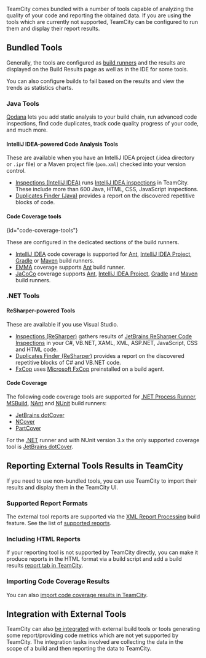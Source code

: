 
[//]: # (title: Code Quality Tools)
[//]: # (auxiliary-id: Code Quality Tools)

TeamCity comes bundled with a number of tools capable of analyzing the quality of your code and reporting the obtained data. If you are using the tools which are currently not supported, TeamCity can be configured to run them and display their report results.

## Bundled Tools

Generally, the tools are configured as [build runners](build-runner.md) and the results are displayed on the Build Results page as well as in the IDE for some tools.

You can also configure builds to fail based on the results and view the trends as statistics charts.

### Java Tools

[Qodana](qodana.md) lets you add static analysis to your build chain, run advanced code inspections, find code duplicates, track code quality progress of your code, and much more.

#### IntelliJ IDEA-powered Code Analysis Tools

These are available when you have an IntelliJ IDEA project (.idea directory or `.ipr` file) or a Maven project file (`pom.xml`) checked into your version control.
* [Inspections (IntelliJ IDEA)](inspections.md) runs [IntelliJ IDEA inspections](http://www.jetbrains.com/idea/documentation/inspections.jsp) in TeamCity. These include more than 600 Java, HTML, CSS, JavaScript inspections.
* [Duplicates Finder (Java)](duplicates-finder-java.md) provides a report on the discovered repetitive blocks of code.

#### Code Coverage tools
{id="code-coverage-tools"}

These are configured in the dedicated sections of the build runners.
* [IntelliJ IDEA](intellij-idea.md) code coverage is supported for [Ant](ant.md), [IntelliJ IDEA Project](intellij-idea-project.md), [Gradle](gradle.md) or [Maven](maven.md) build runners.
* [EMMA](emma.md) coverage supports [Ant](ant.md) build runner.
* [JaCoCo](jacoco.md) coverage supports [Ant](ant.md), [IntelliJ IDEA Project](intellij-idea-project.md), [Gradle](gradle.md) and [Maven](maven.md) build runners.

### .NET Tools

#### ReSharper-powered Tools

These are available if you use Visual Studio.
* [Inspections (ReSharper)](inspections-resharper.md) gathers results of [JetBrains ReSharper Code Inspections](http://www.jetbrains.com/resharper/webhelp/Code_Analysis__Code_Inspections.html) in your C#, VB.NET, XAML, XML, ASP.NET, JavaScript, CSS and HTML code.
* [Duplicates Finder (ReSharper)](duplicates-finder-resharper.md) provides a report on the discovered repetitive blocks of C# and VB.NET code.
* [FxCop](fxcop.md) uses [Microsoft FxCop](http://msdn.microsoft.com/en-us/library/bb429476(VS.80).aspx) preinstalled on a build agent.

#### Code Coverage

The following code coverage tools are supported for [.NET Process Runner](net-process-runner.md), [MSBuild](msbuild.md), [NAnt](nant.md) and [NUnit](nunit.md) build runners:
* [JetBrains dotCover](jetbrains-dotcover.md)
* [NCover](ncover.md)
* [PartCover](partcover.md)

For the [.NET](net.md) runner and with NUnit version 3.x the only supported coverage tool is [JetBrains dotCover](jetbrains-dotcover.md).

## Reporting External Tools Results in TeamCity

If you need to use non-bundled tools, you can use TeamCity to import their results and display them in the TeamCity UI.

### Supported Report Formats

The external tool reports are supported via the [XML Report Processing](xml-report-processing.md) build feature. See the list of [supported reports](xml-report-processing.md).

### Including HTML Reports

If your reporting tool is not supported by TeamCity directly, you can make it produce reports in the HTML format via a build script and add a build results [report tab in TeamCity](including-third-party-reports-in-the-build-results.md).

### Importing Code Coverage Results

You can also [import code coverage results in TeamCity](importing-arbitrary-coverage-results-to-teamcity.md).

## Integration with External Tools

TeamCity can also [be integrated](how-to.md#Integrate+with+Build+and+Reporting+Tools) with external build tools or tools generating some report/providing code metrics which are not yet supported by TeamCity. The integration tasks involved are collecting the data in the scope of a build and then reporting the data to TeamCity.